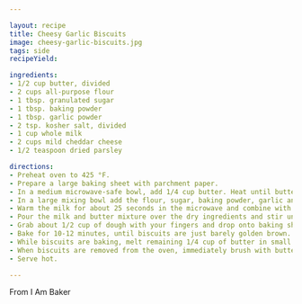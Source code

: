 ```yaml
---

layout: recipe
title: Cheesy Garlic Biscuits
image: cheesy-garlic-biscuits.jpg
tags: side
recipeYield:

ingredients:
- 1/2 cup butter, divided
- 2 cups all-purpose flour
- 1 tbsp. granulated sugar
- 1 tbsp. baking powder
- 1 tbsp. garlic powder
- 2 tsp. kosher salt, divided
- 1 cup whole milk
- 2 cups mild cheddar cheese
- 1/2 teaspoon dried parsley

directions:
- Preheat oven to 425 °F.
- Prepare a large baking sheet with parchment paper.
- In a medium microwave-safe bowl, add 1/4 cup butter. Heat until butter is melted. (About 25 seconds) Set aside to slightly cool.
- In a large mixing bowl add the flour, sugar, baking powder, garlic and 1 teaspoon salt. Mix until well combined.
- Warm the milk for about 25 seconds in the microwave and combine with the melted butter you set aside and stir well.
- Pour the milk and butter mixture over the dry ingredients and stir until just combined, making sure to not over mix. Add shredded cheese and fold in until cheese is evenly distributed.
- Grab about 1/2 cup of dough with your fingers and drop onto baking sheet. (about the size of a small fist) You can fit 8 large biscuits onto one baking sheet. If you want smaller biscuits, prepare another lined baking sheet and make each biscuit about 1/4 cup.
- Bake for 10-12 minutes, until biscuits are just barely golden brown.
- While biscuits are baking, melt remaining 1/4 cup of butter in small mixing bowl. Microwave for 25 seconds or until butter is melted. Add parsley and stir.
- When biscuits are removed from the oven, immediately brush with butter parsley mixture and sprinkle with kosher salt.
- Serve hot.

---
```

From I Am Baker

